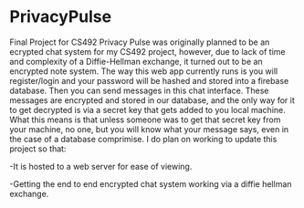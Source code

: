 # PrivacyPulse
Final Project for CS492
Privacy Pulse was originally planned to be an ecrypted chat system for my CS492 project, however, due to lack of time and complexity of a Diffie-Hellman exchange, it turned out to be an encrypted note system.
The way this web app currently runs is you will register/login and your password will be hashed and stored into a firebase database. Then you can send messages in this chat interface. These messages are encrypted and stored in our database, and the only way for it to get decrypted is via a secret key that gets added to you local machine. What this means is that unless someone was to get that secret key from your machine, no one, but you will know what your message says, even in the case of a database comprimise.
I do plan on working to update this project so that:

-It is hosted to a web server for ease of viewing.

-Getting the end to end encrypted chat system working via a diffie hellman exchange.
